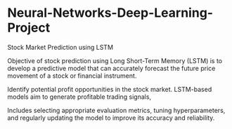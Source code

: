# Neural-Networks-Deep-Learning-Project
Stock Market Prediction using LSTM

Objective of stock prediction using Long Short-Term Memory (LSTM) is to develop a predictive model that can accurately forecast the future price movement of a stock or financial instrument. 

Identify potential profit opportunities in the stock market. LSTM-based models aim to generate profitable trading signals, 

Includes selecting appropriate evaluation metrics, tuning hyperparameters, and regularly updating the model to improve its accuracy and reliability.

